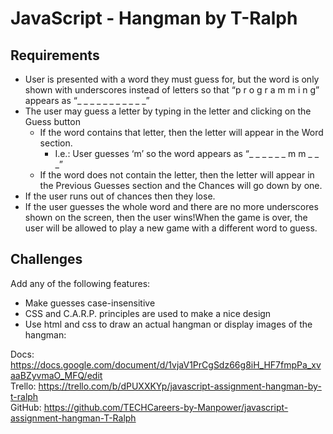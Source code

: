 # JavaScript - Hangman by T-Ralph

## Requirements
- User is presented with a word they must guess for, but the word is only shown with underscores instead of letters so that “p r o g r a m m i n g” appears as “_ _ _ _ _ _ _ _ _ _ _”
- The user may guess a letter by typing in the letter and clicking on the Guess button
    - If the word contains that letter, then the letter will appear in the Word section.
        - I.e.: User guesses ‘m’ so the word appears as “_ _ _ _ _ _ m m _ _ _”
    - If the word does not contain the letter, then the letter will appear in the Previous Guesses section and the Chances will go down by one.
- If the user runs out of chances then they lose.
- If the user guesses the whole word and there are no more underscores shown on the screen, then the user wins!When the game is over, the user will be allowed to play a new game with a different word to guess.

## Challenges
Add any of the following features:
- Make guesses case-insensitive
- CSS and C.A.R.P. principles are used to make a nice design
- Use html and css to draw an actual hangman or display images of the hangman:

Docs: https://docs.google.com/document/d/1vjaV1PrCgSdz66g8iH_HF7fmpPa_xvaaBZyvmaO_MFQ/edit <br>
Trello: https://trello.com/b/dPUXXKYp/javascript-assignment-hangman-by-t-ralph <br>
GitHub: https://github.com/TECHCareers-by-Manpower/javascript-assignment-hangman-T-Ralph <br>
